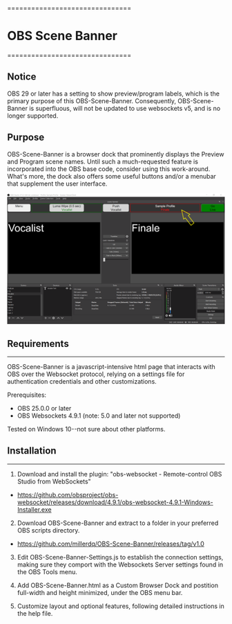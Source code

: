 ===============================
# OBS Scene Banner
===============================
## Notice
OBS 29 or later has a setting to show preview/program labels, which is the primary purpose of this OBS-Scene-Banner. Consequently, OBS-Scene-Banner is superfluous, will not be updated to use websockets v5, and is no longer supported.


## Purpose
OBS-Scene-Banner is a browser dock that prominently displays the Preview and Program scene names. Until such a much-requested feature is incorporated into the OBS base code, consider using this work-around. What's more, the dock also offers some useful buttons and/or a menubar that supplement the user interface.

![ScreenShot](obs-scene-banner.png)

## Requirements
------------
OBS-Scene-Banner is a javascript-intensive html page that interacts with OBS over the Websocket protocol, relying on a settings file for authentication credentials and other customizations.

Prerequisites:
- OBS 25.0.0 or later
- OBS Websockets 4.9.1 (note: 5.0 and later not supported)

Tested on Windows 10--not sure about other platforms.


## Installation
------------
1. Download and install the plugin: "obs-websocket - Remote-control OBS Studio from WebSockets"
 - https://github.com/obsproject/obs-websocket/releases/download/4.9.1/obs-websocket-4.9.1-Windows-Installer.exe

2. Download OBS-Scene-Banner and extract to a folder in your preferred OBS scripts directory.
- https://github.com/millerdq/OBS-Scene-Banner/releases/tag/v1.0

3. Edit OBS-Scene-Banner-Settings.js to establish the connection settings, making sure they comport with the Websockets Server settings found in the OBS Tools menu.

4. Add OBS-Scene-Banner.html as a Custom Browser Dock and postition full-width and height minimized, under the OBS menu bar.

5. Customize layout and optional features, following detailed instructions in the help file.

